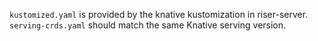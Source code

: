 `kustomized.yaml` is provided by the knative kustomization in riser-server. `serving-crds.yaml`
should match the same Knative serving version.